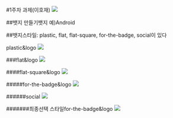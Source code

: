 #1주차 과제(이호재)
<img src="https://img.shields.io/badge/Android-3DDC84?style=for-the-badge&logo=Android&logoColor=white">


##뱃지 만들기뱃지 예)Android



##뱃지스타일: plastic, flat, flat-square, for-the-badge, social이 있다
   
   

plastic&logo
<img src="https://img.shields.io/badge/Android-green?style=plasric&logo=Android&logoColor=00A98F"/>



###flat&logo
<img src="https://img.shields.io/badge/Android-green?style=flat&logo=Android&logoColor=00A98F"/>



####flat-square&logo
<img src="https://img.shields.io/badge/Android-green?style=flat-square&logo=Android&logoColor=00A98F"/>



#####for-the-badge&logo
<img src="https://img.shields.io/badge/Android-green?style=for-the-badge&logo=Android&logoColor=00A98F"/>



######social
<img src="https://img.shields.io/badge/Android-green?style=social&logo=Android&logoColor=00A98F"/>




#######최종선택 스타일for-the-badge&logo
<img src="https://img.shields.io/badge/스마트폰 운영체제-Android-3DDC84?style=for-the-badge&logo=Android&logoColor=white">



